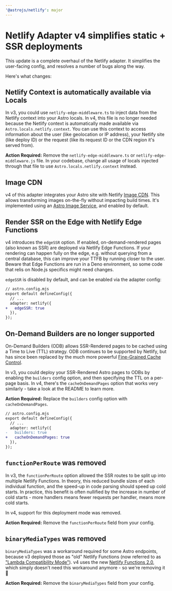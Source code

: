 ```yaml
---
'@astrojs/netlify': major
---
```


# Netlify Adapter v4 simplifies static + SSR deployments

This update is a complete overhaul of the Netlify adapter.
It simplifies the user-facing config, and resolves a number of bugs along the way.

Here's what changes:

## Netlify Context is automatically available via Locals

In v3, you could use `netlify-edge-middleware.ts` to inject data from the Netlify context into your Astro locals.
In v4, this file is no longer needed because the Netlify context is automatically made available via `Astro.locals.netlify.context`.
You can use this context to access information about the user (like geolocation or IP address), your Netlify site (like deploy ID) or the request (like its request ID or the CDN region it's served from).

**Action Required:**
Remove the `netlify-edge-middleware.ts` or `netlify-edge-middleware.js` file.
In your codebase, change all usage of locals injected through that file to use `Astro.locals.netlify.context` instead.

## Image CDN

v4 of this adapter integrates your Astro site with Netlify [Image CDN](https://docs.netlify.com/image-cdn/overview/).
This allows transforming images on-the-fly without impacting build times.
It's implemented using an [Astro Image Service](https://docs.astro.build/en/reference/image-service-reference/), and enabled by default.

## Render SSR on the Edge with Netlify Edge Functions

v4 introduces the `edgeSSR` option. If enabled, on-demand-rendered pages (also known as SSR) are deployed via Netlify Edge Functions.
If your rendering can happen fully on the edge, e.g. without querying from a central database,
this can improve your TTFB by running closer to the user.
Beware that Edge Functions are run in a Deno environment, so some code that relis on Node.js specifics might need changes.

`edgeSSR` is disabled by default, and can be enabled via the adapter config:

```diff lang="js"
// astro.config.mjs
export default defineConfig({
  // ...
  adapter: netlify({
+   edgeSSR: true
  }),
});
```

## On-Demand Builders are no longer supported

On-Demand Builders (ODB) allows SSR-Rendered pages to be cached using a Time to Live (TTL) strategy.
ODB continues to be supported by Netlify, but has since been replaced by the much more powerful
[Fine-Grained Cache Control](https://www.netlify.com/blog/swr-and-fine-grained-cache-control).

In v3, you could deploy your SSR-Rendered Astro pages to ODBs by enabling the `builders` config option,
and then specifying the TTL on a per-page basis.
In v4, there's the `cacheOnDemandPages` option that works very similarly - take a look at the README to learn more.

**Action Required:**
Replace the `builders` config option with `cacheOnDemandPages`.

```diff lang="ts"
// astro.config.mjs
export default defineConfig({
  // ...
  adapter: netlify({
-   builders: true
+   cacheOnDemandPages: true
  }),
});
```

## `functionPerRoute` was removed

In v3, the `functionPerRoute` option allowed the SSR routes to be split up into multiple Netlify Functions.
In theory, this reduced bundle sizes of each individual function, and the speed-up in code parsing should speed up cold starts.
In practice, this benefit is often nullified by the increase in number of cold starts - more handlers means fewer requests per handler, means more cold starts.

In v4, support for this deployment mode was removed.

**Action Required:**
Remove the `functionPerRoute` field from your config.

## `binaryMediaTypes` was removed

`binaryMediaTypes` was a workaround required for some Astro endpoints, because v3 deployed those as "old" Netlify Functions (now referred to as ["Lambda Compatibility Mode"](https://docs.netlify.com/functions/lambda-compatibility)).
v4 uses the new [Netlify Functions 2.0](https://www.netlify.com/blog/introducing-netlify-functions-2-0/), which simply doesn't need this workaround anymore - so we're removing it 🎉

**Action Required:**
Remove the `binaryMediaTypes` field from your config.
